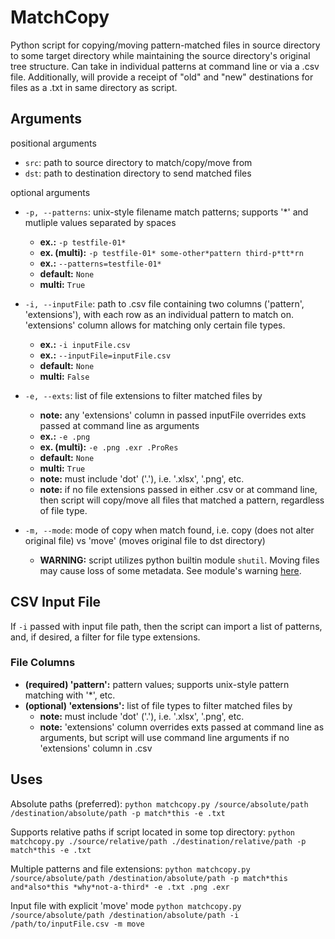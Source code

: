 # MatchCopy

Python script for copying/moving pattern-matched files in source directory to some target directory while maintaining the source directory's original tree structure. Can take in individual patterns at command line or via a .csv file. Additionally, will provide a receipt of "old" and "new" destinations for files as a .txt in same directory as script.

## Arguments

positional arguments

- `src`: path to source directory to match/copy/move from
- `dst`: path to destination directory to send matched files

optional arguments

- `-p, --patterns`: unix-style filename match patterns; supports '*' and mutliple values separated by spaces
  - **ex.:** `-p testfile-01*`
  - **ex. (multi):** `-p testfile-01* some-other*pattern third-p*tt*rn`
  - **ex.:** `--patterns=testfile-01*`
  - **default:** `None`
  - **multi:** `True`

- `-i, --inputFile`: path to .csv file containing two columns ('pattern', 'extensions'), with each row as an individual pattern to match on. 'extensions' column allows for matching only certain file types.
  - **ex.:** `-i inputFile.csv`
  - **ex.:** `--inputFile=inputFile.csv`
  - **default:** `None`
  - **multi:** `False`

- `-e, --exts`: list of file extensions to filter matched files by
  - **note:** any 'extensions' column in passed inputFile overrides exts passed at command line as arguments
  - **ex.:** `-e .png`
  - **ex. (multi):** `-e .png .exr .ProRes`
  - **default:** `None`
  - **multi:** `True`
  - **note:** must include 'dot' ('.'), i.e. '.xlsx', '.png', etc.
  - **note:** if no file extensions passed in either .csv or at command line, then script will copy/move all files that matched a pattern, regardless of file type.

- `-m, --mode`: mode of copy when match found, i.e. copy (does not alter original file) vs 'move' (moves original file to dst directory)
  - **WARNING:** script utilizes python builtin module `shutil`. Moving files may cause loss of some metadata. See module's warning [here](https://docs.python.org/3/library/shutil.html).

## CSV Input File

If `-i` passed with input file path, then the script can import a list of patterns, and, if desired, a filter for file type extensions.

### File Columns

- **(required) 'pattern':**  pattern values; supports unix-style pattern matching with '*', etc.
- **(optional) 'extensions':** list of file types to filter matched files by
  - **note:** must include 'dot' ('.'), i.e. '.xlsx', '.png', etc.
  - **note:** 'extensions' column overrides exts passed at command line as arguments, but script will use command line arguments if no 'extensions' column in .csv

## Uses

Absolute paths (preferred):
`python matchcopy.py /source/absolute/path /destination/absolute/path -p match*this -e .txt`

Supports relative paths if script located in some top directory:
`python matchcopy.py ./source/relative/path ./destination/relative/path -p match*this -e .txt`

Multiple patterns and file extensions:
`python matchcopy.py /source/absolute/path /destination/absolute/path -p match*this and*also*this *why*not-a-third* -e .txt .png .exr`

Input file with explicit 'move' mode
`python matchcopy.py /source/absolute/path /destination/absolute/path -i /path/to/inputFile.csv -m move`
